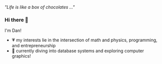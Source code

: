 *"Life is like a box of chocolates ..."*

### Hi there 👋 

I'm Dan!

- 💗 my interests lie in the intersection of math and physics, programming, and entrepreneurship
- 🌱 currently diving into database systems and exploring computer graphics!

<!--
**dantan123/dantan123** is a ✨ _special_ ✨ repository because its `README.md` (this file) appears on your GitHub profile.

Here are some ideas to get you started:
- 🤔 I’m looking for help with ...
- 💬 Ask me about ...
- 📫 How to reach me: ...
- 😄 Pronouns: ...
- 👯 looking to collaborate on fun open-source projects
- ⚡ doing algo challenges and tech assessments
- ⚡ Fun fact: hitchhiked in the uk!
-->
